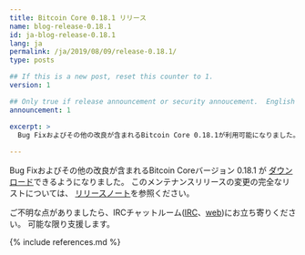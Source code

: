 ```yaml
---
title: Bitcoin Core 0.18.1 リリース
name: blog-release-0.18.1
id: ja-blog-release-0.18.1
lang: ja
permalink: /ja/2019/08/09/release-0.18.1/
type: posts

## If this is a new post, reset this counter to 1.
version: 1

## Only true if release announcement or security annoucement.  English posts only
announcement: 1

excerpt: >
  Bug Fixおよびその他の改良が含まれるBitcoin Core 0.18.1が利用可能になりました。
  
---
```

Bug Fixおよびその他の改良が含まれるBitcoin Coreバージョン 0.18.1 が
[ダウンロード][ダウンロードページ]できるようになりました。
このメンテナンスリリースの変更の完全なリストについては、
[リリースノート][]を参照ください。

ご不明な点がありましたら、IRCチャットルーム([IRC][irc]、[web][web irc])にお立ち寄りください。
可能な限り支援します。

[リリースノート]: /ja/releases/0.18.1/
[IRC]: irc://irc.freenode.net/bitcoin
[web irc]: https://webchat.freenode.net/?channels=bitcoin&uio=d4
[ダウンロードページ]: /ja/download

{% include references.md %}
